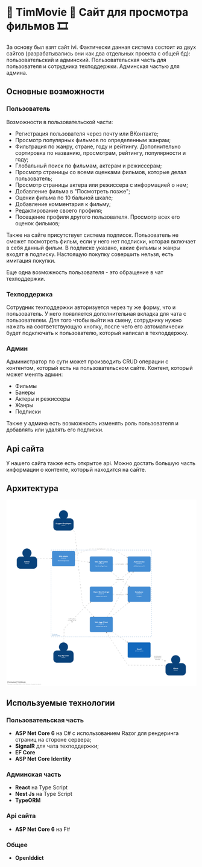 # 🎊 TimMovie 🎊 Сайт для просмотра фильмов 🎞️
За основу был взят сайт ivi. Фактически данная система состоит из двух сайтов (разрабатывались они как два отдельных проекта с общей бд): пользовательский и админский. 
Пользовательская часть для пользователя и сотрудника техподдержки. Админская частью для админа.

## Основные возможности
### Пользователь
Возможности в пользовательской части: 
- Регистрация пользователя через почту или ВКонтакте;
- Просмотр популярных фильмов по определенным жанрам;
- Фильтрация по жанру, стране, году и рейтингу. Дополнительно сортировка по названию, просмотрам, рейтингу, популярности и году;
- Глобальный поиск по фильмам, актерам и режиссерам;
- Просмотр страницы со всеми оценками фильмов, которые делал пользователь;
- Просмотр страницы актера или режиссера с информацией о нем;
- Добавление фильма в "Посмотреть позже";
- Оценки фильма по 10 бальной шкале;
- Добавление комментария к фильму;
- Редактирование своего профиля;
- Посещение профиля другого пользователя. Просмотр всех его оценок фильмов;

Также на сайте присутствует система подписок. Пользователь не сможет посмотреть фильм, если у него нет подписки, которая включает в себя данный фильм. В подписке указано, какие фильмы и жанры  входят в подписку. Настоящую покупку совершить нельзя, есть имитация покупки. 

Еще одна возможность пользователя - это обращение в чат техподдержки. 

### Техподдержка 
Сотрудник техподдержки авторизуется через ту же форму, что и пользователь. У него появляется дополнительная вкладка для чата с пользователем. Для того чтобы выйти на смену, сотруднику нужно нажать на соответствующую кнопку, после чего его автоматически будет подключать к пользователю, который написал в техподдержку.
 
### Админ
Администратор по сути может производить CRUD операции с контентом, который есть на пользовательском сайте.
Контент, который может менять админ:
- Фильмы
- Банеры
- Актеры и режиссеры
- Жанры 
- Подписки

Также у админа есть возможность изменять роль пользователя и добавлять или удалять его подписки. 

## Api сайта 
У нашего сайта также есть открытое api.  Можно достать большую часть информации о контенте, который находится на сайте.

## Архитектура
![Архитектура](/Docs/architecture.png)

## Используемые технологии
### Пользовательская часть
- **ASP Net Core 6** на C# с использованием Razor для рендеринга страниц на стороне сервера;
- **SignalR** для чата техподдержки;
- **EF Core**
-  **ASP Net Core Identity**

### Админская часть
- **React** на Type Script
- **Nest Js** на Type Script
- **TypeORM**

### Api сайта
- **ASP Net Core 6** на F#

### Общее
- **OpenIddict**
